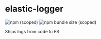 # elastic-logger


![npm (scoped)](https://img.shields.io/npm/v/@niccsj/elastic-logger)
![npm bundle size (scoped)](https://img.shields.io/bundlephobia/min/@niccsj/elastic-logger)


Ships logs from code to ES

